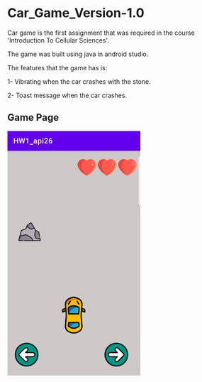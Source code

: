 # Car_Game_Version-1.0

Car game is the first assignment that was required in the course 'Introduction To Cellular Sciences'. 

The game was built using java in android studio.

The features that the game has is: 

1- Vibrating when the car crashes with the stone.

2- Toast message when the car crashes.



## Game Page

<img src = 'Illustration_Images/main_page.jpg' width = '300px'/>
